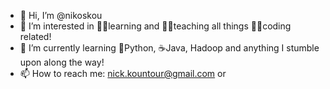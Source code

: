 - 👋 Hi, I’m @nikoskou
- 👀 I’m interested in 👨‍🎓learning and 👨‍🏫teaching all things 👨‍💻coding related! 
- 🌱 I’m currently learning 🐍Python, ☕Java, Hadoop and anything I stumble upon along the way! 
- 📫 How to reach me: nick.kountour@gmail.com or 

<!---
nikoskou/nikoskou is a ✨ special ✨ repository because its `README.md` (this file) appears on your GitHub profile.
You can click the Preview link to take a look at your changes.
--->
